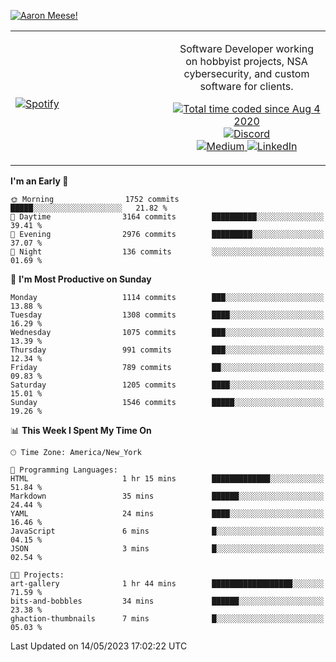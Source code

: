 [![Aaron Meese!](https://user-images.githubusercontent.com/17814535/88975338-a2aabf00-d27f-11ea-963f-8a19608716b4.png)](https://github.com/ajmeese7/readme-ascii "README ASCII")

<!-- Modified from project here: https://github.com/novatorem/novatorem -->
<table width="100%">
  <tr>
  <td width="50%">

&nbsp; <br> [![Spotify](https://ajmeese7.vercel.app/api/spotify)](https://open.spotify.com/user/ajmeese)

  </td>
  <td width="50%">
    <p align="center">
    Software Developer working on hobbyist projects, NSA cybersecurity, and custom software for clients.
    </p>
    <p align="center">
      <a href="https://wakatime.com/@f726891d-3b02-46cd-9b60-e8c59f9e2b14">
        <img src="https://wakatime.com/badge/user/f726891d-3b02-46cd-9b60-e8c59f9e2b14.svg" alt="Total time coded since Aug 4 2020" title="WakaTime" />
      </a>
      <a href="http://link.aaronmeese.com/discord">
        <img src="https://img.shields.io/badge/discord-ajmeese7%234835-369?style=flat-square&logo=discord&logoColor=white&color=purple" alt="Discord" title="Discord">
      </a>
      <br />
      <a href="https://link.aaronmeese.com/medium">
        <img src="https://img.shields.io/badge/medium-ajmeese7-1DB954?style=flat-square&logo=medium&logoColor=white" alt="Medium" title="Medium">
      </a>
      <a href="https://link.aaronmeese.com/linkedin">
        <img src="https://img.shields.io/badge/linkedIn-aaronmeese-1DB954?style=flat-square&logo=linkedin&logoColor=white&color=blue" alt="LinkedIn" title="LinkedIn">
      </a>
    </p>
  </td>

</table>

[//]: <> (The `&nbsp;` is to have Aphelion take up more space)

<!--START_SECTION:waka-->
**I'm an Early 🐤** 

```text
🌞 Morning                1752 commits        █████░░░░░░░░░░░░░░░░░░░░   21.82 % 
🌆 Daytime                3164 commits        ██████████░░░░░░░░░░░░░░░   39.41 % 
🌃 Evening                2976 commits        █████████░░░░░░░░░░░░░░░░   37.07 % 
🌙 Night                  136 commits         ░░░░░░░░░░░░░░░░░░░░░░░░░   01.69 % 
```
📅 **I'm Most Productive on Sunday** 

```text
Monday                   1114 commits        ███░░░░░░░░░░░░░░░░░░░░░░   13.88 % 
Tuesday                  1308 commits        ████░░░░░░░░░░░░░░░░░░░░░   16.29 % 
Wednesday                1075 commits        ███░░░░░░░░░░░░░░░░░░░░░░   13.39 % 
Thursday                 991 commits         ███░░░░░░░░░░░░░░░░░░░░░░   12.34 % 
Friday                   789 commits         ██░░░░░░░░░░░░░░░░░░░░░░░   09.83 % 
Saturday                 1205 commits        ████░░░░░░░░░░░░░░░░░░░░░   15.01 % 
Sunday                   1546 commits        █████░░░░░░░░░░░░░░░░░░░░   19.26 % 
```


📊 **This Week I Spent My Time On** 

```text
🕑︎ Time Zone: America/New_York

💬 Programming Languages: 
HTML                     1 hr 15 mins        █████████████░░░░░░░░░░░░   51.84 % 
Markdown                 35 mins             ██████░░░░░░░░░░░░░░░░░░░   24.44 % 
YAML                     24 mins             ████░░░░░░░░░░░░░░░░░░░░░   16.46 % 
JavaScript               6 mins              █░░░░░░░░░░░░░░░░░░░░░░░░   04.15 % 
JSON                     3 mins              █░░░░░░░░░░░░░░░░░░░░░░░░   02.54 % 

🐱‍💻 Projects: 
art-gallery              1 hr 44 mins        ██████████████████░░░░░░░   71.59 % 
bits-and-bobbles         34 mins             ██████░░░░░░░░░░░░░░░░░░░   23.38 % 
ghaction-thumbnails      7 mins              █░░░░░░░░░░░░░░░░░░░░░░░░   05.03 % 
```


 Last Updated on 14/05/2023 17:02:22 UTC
<!--END_SECTION:waka-->
